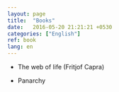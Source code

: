 ```yaml
---
layout: page
title:  "Books"
date:   2016-05-20 21:21:21 +0530
categories: ["English"]
ref: book
lang: en
---
```



- The web of life (Fritjof Capra)

- Panarchy
